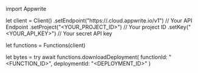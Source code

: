 import Appwrite

let client = Client()
    .setEndpoint("https://<REGION>.cloud.appwrite.io/v1") // Your API Endpoint
    .setProject("<YOUR_PROJECT_ID>") // Your project ID
    .setKey("<YOUR_API_KEY>") // Your secret API key

let functions = Functions(client)

let bytes = try await functions.downloadDeployment(
    functionId: "<FUNCTION_ID>",
    deploymentId: "<DEPLOYMENT_ID>"
)

